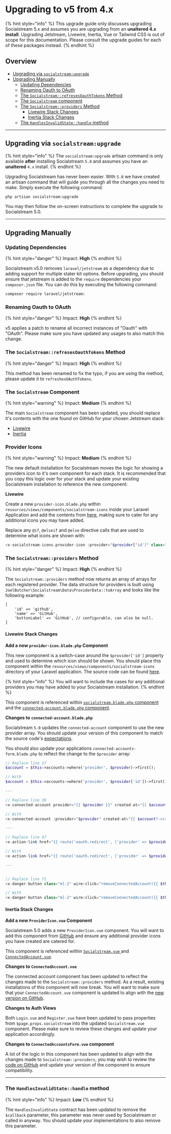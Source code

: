 # Upgrading to v5 from 4.x

{% hint style="info" %}
This upgrade guide only discusses upgrading Socialstream 5.x and assumes you are upgrading from an **unaltered 4.x install**. Upgrading Jetstream, Livewire, Inertia, Vue or Tailwind CSS is out of scope for this documentation. Please consult the upgrade guides for each of these packages instead.
{% endhint %}

## Overview

* [Upgrading via `socialstream:upgrade`](upgrading-to-v5-from-4.x.md#upgrading-via-socialstream-upgrade)
* [Upgrading Manually](upgrading-to-v5-from-4.x.md#upgrading-manually)
  * [Updating Dependencies](upgrading-to-v5-from-4.x.md#updating-dependencies)
  * [Renaming Oauth to OAuth](upgrading-to-v5-from-4.x.md#renaming-oauth-to-oauth)
  * [The `Socialstream::refresesOauthTokens` Method](upgrading-to-v5-from-4.x.md#the-socialstream-refresesoauthtokens-method)
  * [The `Socialstream` component](upgrading-to-v5-from-4.x.md#the-socialstream-component)
  * [The `Socialstream::providers` Method](upgrading-to-v5-from-4.x.md#the-socialstream-providers-method)
    * [Livewire Stack Changes](upgrading-to-v5-from-4.x.md#livewire-stack-changes)
    * [Inertia Stack Changes](upgrading-to-v5-from-4.x.md#inertia-changes)
  * [The `HandlesInvalidState::handle` method](upgrading-to-v5-from-4.x.md#the-handlesinvalidstate-handle-method)

***

## Upgrading via `socialstream:upgrade`

{% hint style="info" %}
The `socialstream:upgrade` artisan command is only available **after** installing Socialstream `5.0` and assumes you have an **unaltered** `4.x` install.
{% endhint %}

Upgrading Socialstream has never been easier. With `5.0` we have created an artisan command that will guide you through all the changes you need to make. Simply execute the following command:

```sh
php artisan socialstream:upgrade
```

You may then follow the on-screen instructions to complete the upgrade to Socialstream 5.0.

***

## Upgrading Manually

### Updating Dependencies

{% hint style="danger" %}
Impact: **High**
{% endhint %}

Socialstream v5.0 removes `laravel/jetstream` as a dependency due to adding support for multiple stater kit options. Before upgrading, you should ensure that jetstream is added to the `require` dependencies your `composer.json` file. You can do this by executing the following command:

```sh
composer require laravel/jetstream:
```

### Renaming Oauth to OAuth

{% hint style="danger" %}
Impact: **High**
{% endhint %}

v5 applies a patch to rename all incorrect instances of "Oauth" with "OAuth". Please make sure you have updated any usages to also match this change.

### The `Socialstream::refresesOauthTokens` Method

{% hint style="danger" %}
Impact: **High**
{% endhint %}

This method has been renamed to fix the typo, if you are using the method, please update it to `refreshesOAuthTokens`.

### The `Socialstream` Component

{% hint style="warning" %}
Impact: **Medium**
{% endhint %}

The main `Socialstream` component has been updated, you should replace it's contents with the one found on GitHub for your chosen Jetstream stack:

* [Livewire](https://github.com/joelbutcher/socialstream/blob/18f0990f3c51b22271d7edb2a40e0afdd3d40fdf/stubs/jetstream/livewire/resources/views/components/socialstream.blade.php)
* [Inertia](https://github.com/joelbutcher/socialstream/blob/18f0990f3c51b22271d7edb2a40e0afdd3d40fdf/stubs/jetstream/inertia/resources/js/Components/Socialstream.vue)

### Provider Icons

{% hint style="warning" %}
Impact: **Medium**
{% endhint %}

The new default installation for Socialstream moves the logic for showing a providers icon to it's own component for each stack. It is recommended that you copy this logic over for your stack and update your existing Socialstream installation to reference the new component:

**Livewire**

Create a new `provider-icon.blade.php` within `resources/views/components/socialstream-icons` inside your Laravel Application and add the contents from [here](https://github.com/joelbutcher/socialstream/blob/bb100b8d6f5f2cc046b61f845b92ba9c5fa64fcf/stubs/jetstream/livewire/resources/views/components/socialstream-icons/provider-icon.blade.php), making sure to cater for any additional icons you may have added.

Replace any `@if`, `@elseif` and `@else` directive calls that are used to determine what icons are shown with:

```php
<x-socialstream-icons.provider-icon :provider="$provider['id']" class="h-6 w-6"/>
```

### The `Socialstream::providers` Method

{% hint style="danger" %}
Impact: **High**
{% endhint %}

The `Socialstream::providers` method now returns an array of arrays for each registered provider. The data structure for providers is built using `JoelButcher\Socialstream\Data\ProviderData::toArray` and looks like the following example:

```
[
    'id' => 'github',
    'name' => 'GitHub',
    'buttonLabel' => 'GitHub', // configurable, can also be null.
]
```

#### **Livewire Stack Changes**

**Add a new `provider-icon.blade.php` Component**

This new component is a switch-case around the `$provider['id']` property and used to determine which icon should be shown. You should place this component within the `resources/views/components/socialstream-icons` directory of your Laravel application. The source code can be found [here](https://github.com/joelbutcher/socialstream/blob/5.x/stubs/jetstream/livewire/resources/views/components/socialstream-icons/provider-icon.blade.php).

{% hint style="info" %}
You will want to include the cases for any additional providers you may have added to your Socialstream installation.
{% endhint %}

This component is referenced within [`socialstream.blade.php` component](https://github.com/joelbutcher/socialstream/blob/18f0990f3c51b22271d7edb2a40e0afdd3d40fdf/stubs/jetstream/livewire/resources/views/components/socialstream.blade.php) and the [`connected-account.blade.php` component](https://github.com/joelbutcher/socialstream/blob/cbf0c55a4dbf2cef48edccf80b52115c69b205b1/stubs/jetstream/livewire/resources/views/components/connected-account.blade.php#L6C13-L6C95).

**Changes to `connected-account.blade.php`**

Socialstream `5.0` updates the `connected-account` component to use the new provider array. You should update your version of this component to match the source code's [expectations](https://github.com/joelbutcher/socialstream/blob/cbf0c55a4dbf2cef48edccf80b52115c69b205b1/stubs/jetstream/livewire/resources/views/components/connected-account.blade.php#L10).

You should also update your applications `connected-accounts-form.blade.php` to reflect the change to the `$provider` array:

```php
// Replace line 27
$account = $this->accounts->where('provider', $provider)->first();

// With
$account = $this->accounts->where('provider', $provider['id'])->first();

---

// Replace line 30
<x-connected-account provider="{{ $provider }}" created-at="{{ $account?->created_at }}">

// With
<x-connected-account :provider="$provider" created-at="{{ $account?->created_at }}">

---

// Replace line 47
<x-action-link href="{{ route('oauth.redirect', ['provider' => $provider]) }}">

// With
<x-action-link href="{{ route('oauth.redirect', ['provider' => $provider['id']]) }}">

---


// Replace line 72
<x-danger-button class="ml-2" wire:click="removeConnectedAccount({{ $this->selectedAccountId }})" wire:loading.attr="disabled">

// With
<x-danger-button class="ml-2" wire:click="removeConnectedAccount({{ $this->id }})" wire:loading.attr="disabled">
```

#### Inertia **Stack** Changes

**Add a new `ProviderIcon.vue` Component**

Socialstream 5.0 adds a new `ProviderIcon.vue` component. You will want to add this component from [GitHub](https://github.com/joelbutcher/socialstream/blob/24a99bb8a8d3a0dc2a3ee71e04e68768c65c6a27/stubs/jetstream/inertia/resources/js/Components/SocialstreamIcons/ProviderIcon.vue) and ensure any additional provider icons you have created are catered for.

This component is referenced within [`Socialstream.vue` ](https://github.com/joelbutcher/socialstream/blob/18f0990f3c51b22271d7edb2a40e0afdd3d40fdf/stubs/jetstream/livewire/resources/views/components/socialstream.blade.php)and [`ConnectedAccount.vue`](https://github.com/joelbutcher/socialstream/blob/cbf0c55a4dbf2cef48edccf80b52115c69b205b1/stubs/jetstream/livewire/resources/views/components/connected-account.blade.php#L6C13-L6C95).

**Changes to `ConnectedAccount.vue`**

The connected account component has been updated to reflect the changes made to the `Socialstream::providers` method. As a result, existing installations of this component will now break. You will want to make sure that your `ConnectedAccount.vue` component is updated to align with the [new version on GitHub](https://github.com/joelbutcher/socialstream/blob/24a99bb8a8d3a0dc2a3ee71e04e68768c65c6a27/stubs/jetstream/inertia/resources/js/Components/ConnectedAccount.vue).

**Changes to Auth Views**

Both `Login.vue` and `Register.vue` have been updated to pass properties from `$page.props.socialstream` into the updated `Socialstream.vue` component. Please make sure to review these changes and update your application accordingly.

**Changes to `ConnectedAccountsForm.vue` component**

A lot of the logic in this component has been updated to align with the changes made to `Socialstream::providers`, you may wish to review the [code on GitHub](https://github.com/joelbutcher/socialstream/blob/24a99bb8a8d3a0dc2a3ee71e04e68768c65c6a27/stubs/jetstream/inertia/resources/js/Pages/Profile/Partials/ConnectedAccountsForm.vue) and update your version of the component to ensure compatibility.

***

### The `HandlesInvalidState::handle` method

{% hint style="info" %}
Impact: **Low**
{% endhint %}

The `HandlesInvalidState` contract has been updated to remove the `$callback` parameter, this parameter was never used by Socialstream or called in anyway. You should update your implementations to also remove this parameter.
